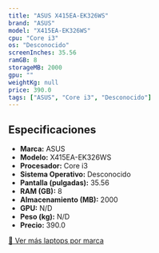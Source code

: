 ```yaml
---
title: "ASUS X415EA-EK326WS"
brand: "ASUS"
model: "X415EA-EK326WS"
cpu: "Core i3"
os: "Desconocido"
screenInches: 35.56
ramGB: 8
storageMB: 2000
gpu: ""
weightKg: null
price: 390.0
tags: ["ASUS", "Core i3", "Desconocido"]
---
```

## Especificaciones

- **Marca:** ASUS
- **Modelo:** X415EA-EK326WS
- **Procesador:** Core i3
- **Sistema Operativo:** Desconocido
- **Pantalla (pulgadas):** 35.56
- **RAM (GB):** 8
- **Almacenamiento (MB):** 2000
- **GPU:** N/D
- **Peso (kg):** N/D
- **Precio:** 390.0

[:rocket: Ver más laptops por marca](/brand/asus)
